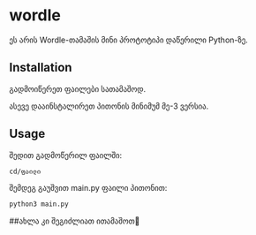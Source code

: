 # wordle
ეს არის Wordle-თამაშის მინი პროტოტიპი დაწერილი Python-ზე.
## Installation
გადმოიწერეთ ფაილები სათამაშოდ.

ასევე დააინსტალირეთ პითონის მინიმუმ მე-3 ვერსია.

## Usage
 შედით გადმოწერილ ფაილში:
 
```bash
cd/ფაილი
```

შემდეგ გაუშვით main.py ფაილი პითონით:

```bash
python3 main.py
```

##ახლა კი შეგიძლიათ ითამაშოთ🚀

